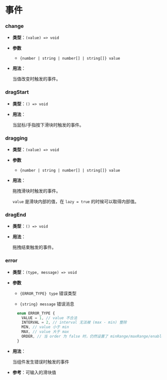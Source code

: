 # 事件

### change

- **类型**：`(value) => void`

- **参数**

  - `{number | string | number[] | string[]} value`

- **用法**：

  当值改变时触发的事件。

### dragStart

- **类型**：`() => void`

- **用法**：

  当鼠标/手指按下滑块时触发的事件。

### dragging

- **类型**：`(value) => void`

- **参数**

  - `{number | string | number[] | string[]} value`

- **用法**：

  拖拽滑块时触发的事件。

  `value` 是滑块内部的值，在 `lazy = true` 的时候可以取得内部值。

### dragEnd

- **类型**：`() => void`

- **用法**：

  拖拽结束触发的事件。

### error

- **类型**：`(type, message) => void`

- **参数**

  - `{ERROR_TYPE} type` 错误类型

  - `{string} message` 错误消息

  ```ts
    enum ERROR_TYPE {
      VALUE = 1, // value 不合法
      INTERVAL = 2, // interval 无法被 (max - min) 整除
      MIN, // value 小于 min
      MAX, // value 大于 max
      ORDER, // 当 order 为 false 时，仍然设置了 minRange/maxRange/enableCross/fixed
    }
  ```

- **用法**：

  当组件发生错误时触发的事件

- **参考**：<router-link :to="$route.meta.lang + ' advanced/input'">可输入的滑块值</router-link>

